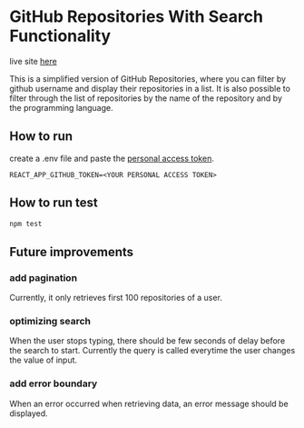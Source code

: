 # GitHub Repositories With Search Functionality

live site [here](https://anne-mfl.github.io/github-repo-search/)

This is a simplified version of GitHub Repositories, where you can filter by github username and display their repositories in a list. It is also possible to filter through the list of repositories by the name of the repository and by the programming language.

## How to run

create a .env file and paste the [personal access token](https://docs.github.com/en/authentication/keeping-your-account-and-data-secure/managing-your-personal-access-tokens).

```
REACT_APP_GITHUB_TOKEN=<YOUR PERSONAL ACCESS TOKEN>
```

## How to run test

```bash
npm test
```

## Future improvements

### add pagination
Currently, it only retrieves first 100 repositories of a user.

### optimizing search
When the user stops typing, there should be few seconds of delay before the search to start. Currently the query is called everytime the user changes the value of input.

### add error boundary
When an error occurred when retrieving data, an error message should be displayed.




